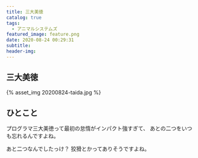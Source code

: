 ```yaml
---
title: 三大美徳
catalog: true
tags:
  - アニマルシステムズ
featured_image: feature.png
date: 2020-08-24 00:29:31
subtitle:
header-img:
---
```



## 三大美徳

{% asset_img 20200824-taida.jpg %}


## ひとこと
プログラマ三大美徳って最初の怠惰がインパクト強すぎて、
あとの二つをいつも忘れるんですよね。

あと二つなんでしたっけ？
狡猾とかってありそうですよね。
